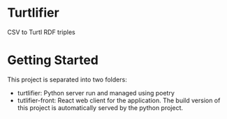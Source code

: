 # Turtlifier
CSV to Turtl RDF triples

# Getting Started

This project is separated into two folders:
- turtlifier: Python server run and managed using poetry
- tutlifier-front: React web client for the application. The build version of this project is automatically served by the python project.
